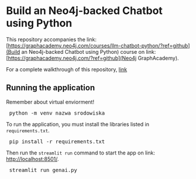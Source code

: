 # Build an Neo4j-backed Chatbot using Python

This repository accompanies the link:[https://graphacademy.neo4j.com/courses/llm-chatbot-python/?ref=github](Build an Neo4j-backed Chatbot using Python) course on link: [https://graphacademy.neo4j.com/?ref=github](Neo4j GraphAcademy).

For a complete walkthrough of this repository, [link](https://graphacademy.neo4j.com/courses/llm-chatbot-python/)

## Running the application

Remember about virtual enviorment! 

<pre> python -m venv nazwa_srodowiska</pre>
To run the application, you must install the libraries listed in `requirements.txt`.

<pre> pip install -r requirements.txt</pre>  

Then run the `streamlit run` command to start the app on link: [http://localhost:8501/](http://localhost:8501/).

<pre> streamlit run genai.py</pre>
